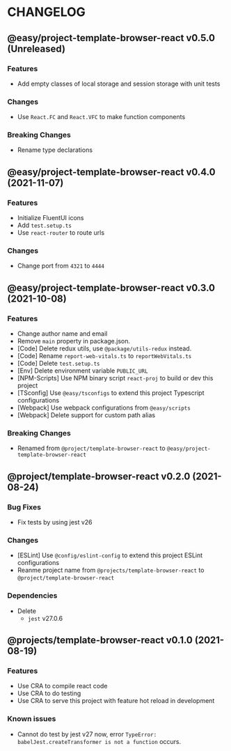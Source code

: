 # CHANGELOG
## @easy/project-template-browser-react v0.5.0 (Unreleased)
### Features

- Add empty classes of local storage and session storage with unit tests

### Changes

- Use `React.FC` and `React.VFC` to make function components

### Breaking Changes

- Rename type declarations

## @easy/project-template-browser-react v0.4.0 (2021-11-07)
### Features

- Initialize FluentUI icons
- Add `test.setup.ts`
- Use `react-router` to route urls

### Changes

- Change port from `4321` to `4444`

## @easy/project-template-browser-react v0.3.0 (2021-10-08)
### Features

- Change author name and email
- Remove `main` property in package.json.
- [Code] Delete redux utils, use `@package/utils-redux` instead.
- [Code] Rename `report-web-vitals.ts` to `reportWebVitals.ts`
- [Code] Delete `test.setup.ts`
- [Env] Delete environment variable `PUBLIC_URL`
- [NPM-Scripts] Use NPM binary script `react-proj` to build or dev this project
- [TSconfig] Use `@easy/tsconfigs` to extend this project Typescript configurations
- [Webpack] Use webpack configurations from `@easy/scripts`
- [Webpack] Delete support for custom path alias

### Breaking Changes

- Renamed from `@project/template-browser-react` to `@easy/project-template-browser-react`

## @project/template-browser-react v0.2.0 (2021-08-24)
### Bug Fixes

- Fix tests by using jest v26

### Changes

- [ESLint] Use `@config/eslint-config` to extend this project ESLint configurations
- Reanme project name from `@projects/template-browser-react` to `@project/template-browser-react`

### Dependencies

- Delete
    - `jest`    v27.0.6

## @projects/template-browser-react v0.1.0 (2021-08-19)
### Features

- Use CRA to compile react code
- Use CRA to do testing
- Use CRA to serve this project with feature hot reload in development

### Known issues

- Cannot do test by jest v27 now, error `TypeError: babelJest.createTransformer is not a function` occurs.
